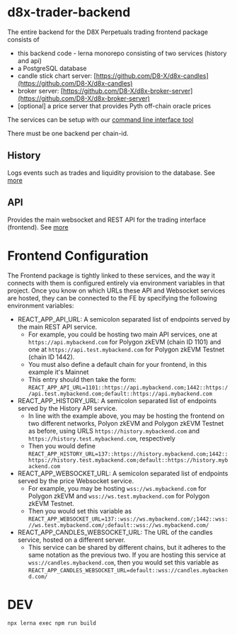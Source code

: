 # d8x-trader-backend

The entire backend for the D8X Perpetuals trading frontend package consists of

-   this backend code - lerna monorepo consisting of two services (history and api)
-   a PostgreSQL database
-   candle stick chart server: [https://github.com/D8-X/d8x-candles](https://github.com/D8-X/d8x-candles)
-   broker server: [https://github.com/D8-X/d8x-broker-server](https://github.com/D8-X/d8x-broker-server)
-   [optional] a price server that provides Pyth off-chain oracle prices

The services can be setup with our [command line interface tool](https://github.com/D8-X/d8x-cli)

There must be one backend per chain-id.

## History

Logs events such as trades and liquidity provision to the database. See [more](packages/history/README.md)

## API

Provides the main websocket and REST API for the trading interface (frontend). See [more](packages/api/README.md)

# Frontend Configuration

The Frontend package is tightly linked to these services, and the way it connects with them is configured entirely via environment variables in that project. Once you know on which URLs these API and Websocket services are hosted, they can be connected to the FE by specifying the following environment variables:

-   REACT_APP_API_URL: A semicolon separated list of endpoints served by the main REST API service.
    -   For example, you could be hosting two main API services, one at `https://api.mybackend.com` for Polygon zkEVM (chain ID 1101) and one at `https://api.test.mybackend.com` for Polygon zkEVM Testnet (chain ID 1442).
    -   You must also define a default chain for your frontend, in this example it's Mainnet
    -   This entry should then take the form:
        `REACT_APP_API_URL=1101::https://api.mybackend.com;1442::https://api.test.mybackend.com;default::https://api.mybackend.com`
-   REACT_APP_HISTORY_URL: A semicolon separated list of endpoints served by the History API service.
    -   In line with the example above, you may be hosting the frontend on two different networks, Polyon zkEVM and Polygon zkEVM Testnet as before, using URLS `https://history.mybackend.com` and `https://history.test.mybackend.com`, respectively
    -   Then you would define
        `REACT_APP_HISTORY_URL=137::https://history.mybackend.com;1442::https://history.test.mybackend.com;default::https://history.mybackend.com`
-   REACT_APP_WEBSOCKET_URL: A semicolon separated list of endpoints served by the price Websocket service.
    -   For example, you may be hosting `wss://ws.mybackend.com` for Polygon zkEVM and `wss://ws.test.mybackend.com` for Polygon zkEVM Testnet.
    -   Then you would set this variable as
        `REACT_APP_WEBSOCKET_URL=137::wss://ws.mybackend.com/;1442::wss://ws.test.mybackend.com/;default::wss://ws.mybackend.com/`
-   REACT_APP_CANDLES_WEBSOCKET_URL: The URL of the candles service, hosted on a different server.
    -   This service can be shared by different chains, but it adheres to the same notation as the previous two. If you are hosting this service at `wss://candles.mybackend.com`, then you would set this variable as
        `REACT_APP_CANDLES_WEBSOCKET_URL=default::wss://candles.mybackend.com/`

# DEV

```
npx lerna exec npm run build
```
